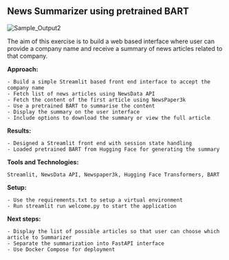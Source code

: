 ## News Summarizer using pretrained BART

![Sample_Output2](https://github.com/user-attachments/assets/123fd75d-8366-459b-a8e5-c8c6870b9cc0)



The aim of this exercise is to build a web based interface where user can provide a company name and receive a summary of news articles related to that company.

**Approach:**

	- Build a simple Streamlit based front end interface to accept the company name
	- Fetch list of news articles using NewsData API
	- Fetch the content of the first article using NewsPaper3k
	- Use a pretrained BART to summarise the content
	- Display the summary on the user interface
	- Include options to download the summary or view the full article
	
**Results:**

	- Designed a Streamlit front end with session state handling
	- Loaded pretrained BART from Hugging Face for generating the summary
	
	
**Tools and Technologies:**

	Streamlit, NewsData API, Newspaper3k, Hugging Face Transformers, BART
	
**Setup:**

	- Use the requirements.txt to setup a virtual environment
	- Run streamlit run welcome.py to start the application
	
**Next steps:**

	- Display the list of possible articles so that user can choose which article to Summarizer
	- Separate the summarization into FastAPI interface
	- Use Docker Compose for deployment
